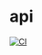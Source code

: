 # api
[![CI](https://github.com/veritem/api/actions/workflows/ci.yml/badge.svg)](https://github.com/veritem/api/actions/workflows/ci.yml)


